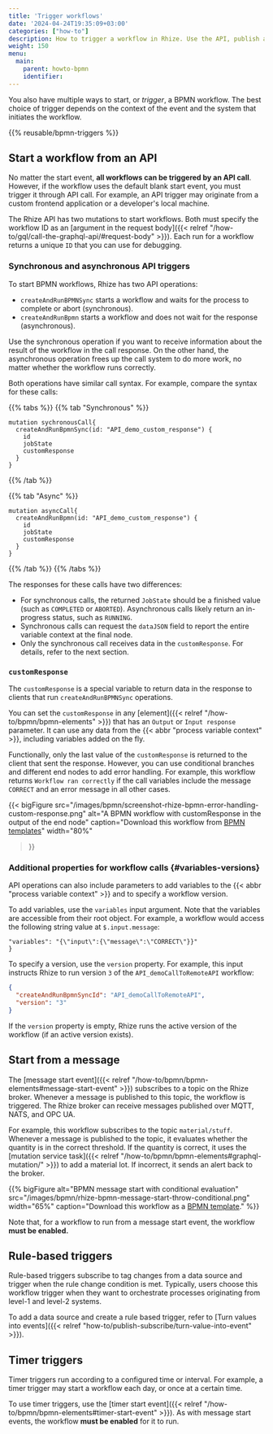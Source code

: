 ```yaml
---
title: 'Trigger workflows'
date: '2024-04-24T19:35:09+03:00'
categories: ["how-to"]
description: How to trigger a workflow in Rhize. Use the API, publish a message to the broker, listen to a data source, or set timers.
weight: 150
menu:
  main:
    parent: howto-bpmn
    identifier:
---
```



You also have multiple ways to start, or _trigger_, a BPMN workflow.
The best choice of trigger depends on the context of the event and the system that initiates the workflow.

{{% reusable/bpmn-triggers %}}


## Start a workflow from an API

No matter the start event, **all workflows can be triggered by an API call**.
However, if the workflow uses the default blank start event, you must trigger it through API call.
For example, an API trigger may originate from a custom frontend application or a developer's local machine.

The Rhize API has two mutations to start workflows.
Both must specify the workflow ID as an [argument in the request body]({{< relref "/how-to/gql/call-the-graphql-api/#request-body" >}}).
Each run for a workflow returns a unique `ID` that you can use for debugging. 


### Synchronous and asynchronous API triggers

To start BPMN workflows, Rhize has two API operations:
- `createAndRunBPMNSync` starts a workflow and waits for the process to complete or abort (synchronous).
- `createAndRunBpmn` starts a workflow and does not wait for the response (asynchronous).

Use the synchronous operation if you want to receive information about the result of the workflow in the call response.
On the other hand, the asynchronous operation frees up the call system to do more work, no matter whether the workflow runs correctly.

Both operations have  similar call syntax.
For example, compare the syntax for these calls:

{{% tabs %}}
{{% tab "Synchronous" %}}
```gql
mutation sychronousCall{
  createAndRunBpmnSync(id: "API_demo_custom_response") {
    id
    jobState
    customResponse
  }
}

```
{{% /tab %}}

{{% tab "Async" %}}
```gql
mutation asyncCall{
  createAndRunBpmn(id: "API_demo_custom_response") {
    id
    jobState
    customResponse
  }
}
```
{{% /tab %}}
{{% /tabs %}}

The responses for these calls have two differences:
- For synchronous calls, the returned `JobState` should be a finished value (such as `COMPLETED` or `ABORTED`). Asynchronous calls likely return an in-progress status, such as `RUNNING`.
- Synchronous calls can request the `dataJSON` field to report the entire variable context at the final node.
- Only the synchronous call receives data in the `customResponse`. For details, refer to the next section.

### `customResponse`

The `customResponse` is a special variable to return data in the response to clients that run `createAndRunBPMNSync` operations.

You can set the `customResponse` in any [element]({{< relref "/how-to/bpmn/bpmn-elements" >}}) that has an `Output` or `Input response` parameter.
It can use any data from the {{< abbr "process variable context" >}}, including variables added on the fly.

Functionally, only the last value of the `customResponse` is returned to the client that sent the response.
However, you can use conditional branches and different end nodes to add error handling.
For example, this workflow returns `Workflow ran correctly` if the call variables include the message `CORRECT` and an error message in all other cases.

<!-- vale off -->
{{< bigFigure
src="/images/bpmn/screenshot-rhize-bpmn-error-handling-custom-response.png"
alt="A BPMN workflow with customResponse in the output of the end node"
caption="Download this workflow from [BPMN templates](https://github.com/libremfg/bpmn-templates/tree/main/custom-response-error-events)"
width="80%"
>}}
<!-- vale on -->

### Additional properties for workflow calls {#variables-versions}

API operations can also include parameters to add variables to the {{< abbr "process variable context" >}} and to specify a workflow version.

To add variables, use the `variables` input argument.
Note that the variables are accessible from their root object.
For example, a workflow would access the following string value at `$.input.message`:

```gql{
"variables": "{\"input\":{\"message\":\"CORRECT\"}}"
}
```

To specify a version, use the `version` property. For example, this input instructs Rhize to run version `3` of the `API_demoCallToRemoteAPI` workflow:

```json
{
  "createAndRunBpmnSyncId": "API_demoCallToRemoteAPI",
  "version": "3"
}
```


If the `version` property is empty, Rhize runs the active version of the workflow (if an active version exists). 

## Start from a message

The [message start event]({{< relref "/how-to/bpmn/bpmn-elements#message-start-event" >}}) subscribes to a topic on the Rhize broker.
Whenever a message is published to this topic, the workflow is triggered.
The Rhize broker can receive messages published over MQTT, NATS, and OPC UA.

For example, this workflow subscribes to the topic `material/stuff`.
Whenever a message is published to the topic, it evaluates whether the quantity is in the correct threshold.
If the quantity is correct, it uses the [mutation service task]({{< relref "/how-to/bpmn/bpmn-elements#graphql-mutation/" >}}) to add a material lot.
If incorrect, it sends an alert back to the broker.

<!-- vale off -->
{{% bigFigure 
alt="BPMN message start with conditional evaluation"
src="/images/bpmn/rhize-bpmn-message-start-throw-conditional.png"
width="65%"
caption="Download this workflow as a [BPMN template](https://github.com/libremfg/bpmn-templates/tree/main/msg-start-and-throw)."
 %}}
<!-- vale on -->

Note that, for a workflow to run from a message start event, the workflow **must be enabled.**

## Rule-based triggers

Rule-based triggers subscribe to tag changes from a data source and trigger when the rule change condition is met.
Typically, users choose this workflow trigger when they want to orchestrate processes originating from level-1 and level-2 systems.

To add a data source and create a rule based trigger, refer to [Turn values into events]({{< relref "how-to/publish-subscribe/turn-value-into-event" >}}).

## Timer triggers

Timer triggers run according to a configured time or interval.
For example, a timer trigger may start a workflow each day, or once at a certain time.

To use timer triggers, use the [timer start event]({{< relref "/how-to/bpmn/bpmn-elements#timer-start-event" >}}). As with message start events, the workflow **must be enabled** for it to run.

